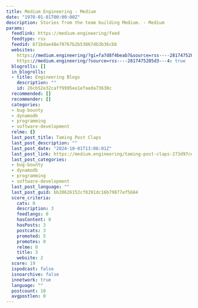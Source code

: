 ```yaml
---
title: Medium Engineering - Medium
date: "1970-01-01T00:00:00Z"
description: Stories from the team building Medium. - Medium
params:
  feedlink: https://medium.engineering/feed
  feedtype: rss
  feedid: 871bdae48e70767b2b53867db3b36cbb
  websites:
    https://medium.engineering/?gi=fa7d8f4beab7&source=rss----2817475205d3---4: false
    https://medium.engineering/?source=rss----2817475205d3---4: true
  blogrolls: []
  in_blogrolls:
  - title: Engineering Blogs
    description: ""
    id: 26cb52e32caff9995ee1efaeda73638c
  recommended: []
  recommender: []
  categories:
  - bug-bounty
  - dynamodb
  - programming
  - software-development
  relme: {}
  last_post_title: Taming Post Claps
  last_post_description: ""
  last_post_date: "2024-10-01T13:06:01Z"
  last_post_link: https://medium.engineering/taming-post-claps-273d97ce1ced?source=rss----2817475205d3---4
  last_post_categories:
  - bug-bounty
  - dynamodb
  - programming
  - software-development
  last_post_language: ""
  last_post_guid: bb20626152cf8291dc16b79877ef5684
  score_criteria:
    cats: 0
    description: 3
    feedlangs: 0
    hasContent: 0
    hasPosts: 3
    postcats: 3
    promoted: 5
    promotes: 0
    relme: 0
    title: 3
    website: 2
  score: 19
  ispodcast: false
  isnoarchive: false
  innetwork: true
  language: ""
  postcount: 10
  avgpostlen: 0
---
```

